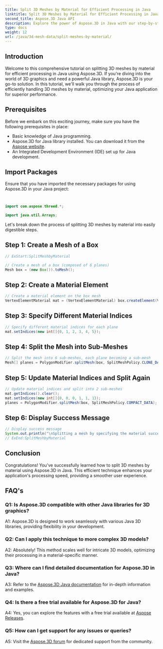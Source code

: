 ```yaml
---
title: Split 3D Meshes by Material for Efficient Processing in Java
linktitle: Split 3D Meshes by Material for Efficient Processing in Java
second_title: Aspose.3D Java API
description: Explore the power of Aspose.3D in Java with our step-by-step guide on splitting 3D meshes efficiently by material. Enhance your application's performance seamlessly.
type: docs
weight: 12
url: /java/3d-mesh-data/split-meshes-by-material/
---
```

## Introduction

Welcome to this comprehensive tutorial on splitting 3D meshes by material for efficient processing in Java using Aspose.3D. If you're diving into the world of 3D graphics and need a powerful Java library, Aspose.3D is your go-to solution. In this tutorial, we'll walk you through the process of efficiently handling 3D meshes by material, optimizing your Java application for superior performance.

## Prerequisites

Before we embark on this exciting journey, make sure you have the following prerequisites in place:

- Basic knowledge of Java programming.
- Aspose.3D for Java library installed. You can download it from the [Aspose website](https://releases.aspose.com/3d/java/).
- An Integrated Development Environment (IDE) set up for Java development.

## Import Packages

Ensure that you have imported the necessary packages for using Aspose.3D in your Java project:

```java


import com.aspose.threed.*;

import java.util.Arrays;
```


Let's break down the process of splitting 3D meshes by material into easily digestible steps.

## Step 1: Create a Mesh of a Box

```java
// ExStart:SplitMeshbyMaterial

// Create a mesh of a box (composed of 6 planes)
Mesh box = (new Box()).toMesh();
```

## Step 2: Create a Material Element

```java
// Create a material element on the box mesh
VertexElementMaterial mat = (VertexElementMaterial) box.createElement(VertexElementType.MATERIAL, MappingMode.POLYGON, ReferenceMode.INDEX);
```

## Step 3: Specify Different Material Indices

```java
// Specify different material indices for each plane
mat.setIndices(new int[]{0, 1, 2, 3, 4, 5});
```

## Step 4: Split the Mesh into Sub-Meshes

```java
// Split the mesh into 6 sub-meshes, each plane becoming a sub-mesh
Mesh[] planes = PolygonModifier.splitMesh(box, SplitMeshPolicy.CLONE_DATA);
```

## Step 5: Update Material Indices and Split Again

```java
// Update material indices and split into 2 sub-meshes
mat.getIndices().clear();
mat.setIndices(new int[]{0, 0, 0, 1, 1, 1});
planes = PolygonModifier.splitMesh(box, SplitMeshPolicy.COMPACT_DATA);
```

## Step 6: Display Success Message

```java
// Display success message
System.out.println("\nSplitting a mesh by specifying the material successfully.");
// ExEnd:SplitMeshbyMaterial
```

## Conclusion

Congratulations! You've successfully learned how to split 3D meshes by material using Aspose.3D in Java. This efficient technique enhances your application's processing speed, providing a smoother user experience.

## FAQ's

### Q1: Is Aspose.3D compatible with other Java libraries for 3D graphics?

A1: Aspose.3D is designed to work seamlessly with various Java 3D libraries, providing flexibility in your development.

### Q2: Can I apply this technique to more complex 3D models?

A2: Absolutely! This method scales well for intricate 3D models, optimizing their processing in a material-specific manner.

### Q3: Where can I find detailed documentation for Aspose.3D in Java?

A3: Refer to the [Aspose.3D Java documentation](https://reference.aspose.com/3d/java/) for in-depth information and examples.

### Q4: Is there a free trial available for Aspose.3D for Java?

A4: Yes, you can explore the features with a free trial available at [Aspose Releases](https://releases.aspose.com/).

### Q5: How can I get support for any issues or queries?

A5: Visit the [Aspose.3D forum](https://forum.aspose.com/c/3d/18) for dedicated support from the community.

